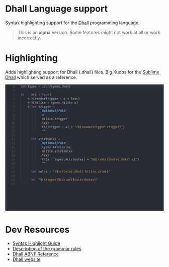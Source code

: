 # Dhall Language support 

Syntax highlighting support for the [Dhall](https://dhall-lang.org) programming language.

> This is an **alpha** version. Some features might not work at all or work incorrectly.

# Highlighting
Adds highlighting support for Dhall (.dhall) files.
Big Kudos for the [Sublime Dhall](https://github.com/SQbQxeKd3JHD8/SublimeDhall) which served as a reference.


![Highlighting](images/highlight-example.png)

# Dev Resources

* [Syntax Highlight Guide](https://code.visualstudio.com/api/language-extensions/syntax-highlight-guide)
* [Description of the grammar rules](https://macromates.com/manual/en/language_grammars)
* [Dhall ABNF Reference](https://github.com/dhall-lang/dhall-lang/blob/master/standard/dhall.abnf)
* [Dhall website](https://dhall-lang.org/)



